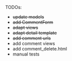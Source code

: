 TODOs:
- ~~update models~~
- ~~add CommentForm~~
- ~~adapt views~~
- ~~adapt detail template~~
- ~~add comment urls~~
- add comment views
- add comment_delete.html
- manual tests



